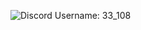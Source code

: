 ![Discord](https://img.shields.io/badge/Discord-%237289DA.svg?logo=discord&logoColor=white)
Username: 33_108

